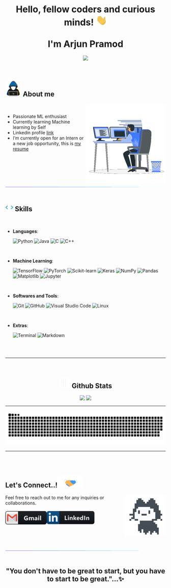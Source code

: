 
<h1 align="center"><b>Hello, fellow coders and curious minds! <img src="https://github.com/ArjunPramod/ArjunPramod/blob/main/Resources/hi.gif" width="35"><br><br> I'm Arjun Pramod </b></h1>

<p align="center">
  <a href="https://github.com/ArjunPramod/ArjunPramod/tree/main/readme-typing-svg"><img src="https://readme-typing-svg.herokuapp.com?font=Time+New+Roman&color=cyan&size=25&center=true&vCenter=true&width=600&height=100&lines=CSE+Student,;ML+Enthusiast+</>;Welcome+to+my+GitHub+profile!..&hearts;++;Active+Learner/Researcher,;Love+to+learn+new+stuffs..(^_^)"></a>
</p>


<br>

## <picture><img src = "https://github.com/ArjunPramod/ArjunPramod/blob/main/Resources/user.gif" width = 50px></picture> **About me**

<picture> <img align="right" src="https://github.com/ArjunPramod/ArjunPramod/blob/main/Resources/typing.gif?raw=true" width = 250px></picture>

<br>

- Passionate ML enthusiast
- Currently learning Machine learning by Self
- Linkedin profile [link](https://www.linkedin.com/in/arjun-pramod-10b001231/)
- I’m currently open for an Intern or a new job opportunity, this is [my resume](https://www.linkedin.com/in/arjun-pramod-10b001231/)

<br><br>

<img src="https://github.com/ArjunPramod/ArjunPramod/blob/main/Resources/bar.gif"><br><br>

## <img src="https://github.com/ArjunPramod/ArjunPramod/blob/main/Resources/code.gif" width ="25"><b> Skills</b>
<br>

<p align="center">

- **Languages**:

    ![Python](https://img.shields.io/badge/Python%20-%2314354C.svg?style=for-the-badge&logo=python&logoColor=white)
    ![Java](https://img.shields.io/badge/Java%20-%23ED8B00.svg?style=for-the-badge&logo=java&logoColor=white)
    ![C](https://img.shields.io/badge/C%20-%2300599C.svg?style=for-the-badge&logo=c&logoColor=white)
    ![C++](https://img.shields.io/badge/C++%20-%2300599C.svg?style=for-the-badge&logo=c%2B%2B&logoColor=white)

<br>   
    
- **Machine Learning**:

    ![TensorFlow](https://img.shields.io/badge/TensorFlow%20-%23FF6F00.svg?style=for-the-badge&logo=tensorflow&logoColor=white)
    ![PyTorch](https://img.shields.io/badge/PyTorch%20-%23EE4C2C.svg?style=for-the-badge&logo=pytorch&logoColor=white)
    ![Scikit-learn](https://img.shields.io/badge/Scikit%20Learn%20-%23F7931E.svg?style=for-the-badge&logo=scikit-learn&logoColor=white)
    ![Keras](https://img.shields.io/badge/Keras%20-%23D00000.svg?style=for-the-badge&logo=keras&logoColor=white)
    ![NumPy](https://img.shields.io/badge/NumPy%20-%23013243.svg?style=for-the-badge&logo=numpy&logoColor=white)
    ![Pandas](https://img.shields.io/badge/Pandas%20-%23150458.svg?style=for-the-badge&logo=pandas&logoColor=white)
    ![Matplotlib](https://img.shields.io/badge/Matplotlib%20-%230046D1.svg?style=for-the-badge&logo=matplotlib&logoColor=white)
    ![Jupyter](https://img.shields.io/badge/Jupyter%20-%23F37626.svg?style=for-the-badge&logo=jupyter&logoColor=white)

<br>

- **Softwares and Tools**:

    ![Git](https://img.shields.io/badge/git-%23F05033.svg?style=for-the-badge&logo=git&logoColor=white)
    ![GitHub](https://img.shields.io/badge/github-%23121011.svg?style=for-the-badge&logo=github&logoColor=white)
    ![Visual Studio Code](https://img.shields.io/badge/Visual%20Studio%20Code-0078d7.svg?style=for-the-badge&logo=visual-studio-code&logoColor=white)
    ![Linux](https://img.shields.io/badge/Linux-FCC624?style=for-the-badge&logo=linux&logoColor=black) 

<br>

- **Extras**:

    ![Terminal](https://img.shields.io/badge/Terminal-%23054020?style=for-the-badge&logo=gnu-bash&logoColor=white)
    ![Markdown](https://img.shields.io/badge/markdown-%23000000.svg?style=for-the-badge&logo=markdown&logoColor=white)   


</p>

<br>
<br>

-----

<br>


<div align="center">
  <h2><img src="https://github.com/ArjunPramod/ArjunPramod/blob/main/Resources/stats.gif" width="35"> Github Stats </h2>

  [![](https://github-readme-stats.vercel.app/api?username=ArjunPramod&show_icons=true&theme=tokyonight&hide_border=true&locale=en)](https://github.com/ArjunPramod)
  [![](https://github-readme-streak-stats.herokuapp.com/?user=ArjunPramod&theme=material-palenight)](https://github.com/ArjunPramod)
</div>

----

<p align="center">
  <img  src="https://github.com/ArjunPramod/ArjunPramod/blob/main/Resources/github-contribution-grid-snake.svg"
    alt="example" />
</p>

-----

<br>
<br>

<h2> Let's Connect..!<img src="https://github.com/ArjunPramod/ArjunPramod/blob/main/Resources/handshake.gif" width ="80"></h2>

<p>
  <img hight="100" width="130" align="right" alt="GIF" src="https://github.com/ArjunPramod/ArjunPramod/blob/main/Resources/git_oyster.gif">
  <div align="left">
    Feel free to reach out to me for any inquiries or collaborations.
  </div>
  <br>
  
  <a href="mailto:arjunpramod509@gmail.com">
    <img align="left" alt="Gmail" width="130" hight="100" src="https://github.com/ArjunPramod/ArjunPramod/blob/main/Resources/gmail.png" />
  </a>
  <a href="https://www.linkedin.com/in/arjun-pramod-10b001231/">
    <img align="left" alt="Linkedin" width="150" hight="100" src="https://github.com/ArjunPramod/ArjunPramod/blob/main/Resources/linkedin.png" />
  </a>
</p>

<br><br><br><br><br>

<img src="https://github.com/ArjunPramod/ArjunPramod/blob/main/Resources/bar.gif">
<br>
<br>

<div align='center'>

## <b>"You don't have to be great to start, but you have to start to be great."...✨</b>

</div>
<br>
<br>
